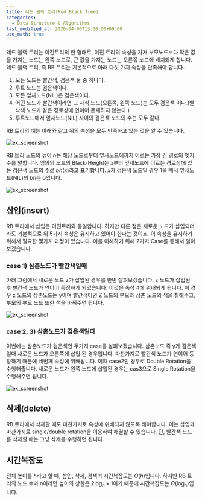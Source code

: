 ```yaml
---
title: 레드 블릭 트리(Red Black Tree)
categories: 
  - Data Structure & Algorithms
last_modified_at: 2020-04-06T13:00:00+09:00
use_math: true
---
```


레드 블랙 트리는 이진트리의 한 형태로, 이진 트리의 속성을 가져 부모노드보다 작은 값을 가지는 노드는 왼쪽 노드로, 큰 값을 가지는 노드는 오른쪾 노드에 배치되게 합니다. 레드 블랙 트리, 즉 RB 트리는 기본적으로 아래 다섯 가지 속성을 만족해야 합니다.


1. 모든 노드는 빨간색, 검은색 둘 중 하나다.
2. 루트 노드는 검은색이다.
3. 모든 잎새노드(NIL)은 검은색이다.
4. 어떤 노드가 빨간색이라면 그 자식 노드(오른쪽, 왼쪽 노드)는 모두 검은색 이다.(빨삭색 노드가 같은 경로상에 연이어 존재하지 않는다.)
5. 루트노드에서 잎새노드(NIL) 사이의 검은색 노드의 수는 모두 같다.


RB 트리의 예는 아래와 같고 위의 속성을 모두 만족하고 있는 것을 알 수 있습니다.  


![ex_screenshot](https://i.imgur.com/UKdoSm5.png)


RB 트리 노드의 높이 $h$는 해당 노드로부터 잎새노드에까지 이르는 가장 긴 경로의 엣지 수를 말합니다. 임의의 노드의 Black-Height는 $x$부터 잎새노드에 이르는 경로상에 있는 검은색 노드의 수로 $bh(x)$라고 표기합니다. $x$가 검은색 노드일 경우 1을 빼서 잎새노드(NIL)의 $bh$는 0입니다.  


![ex_screenshot](https://i.imgur.com/OslgbRe.png)


## 삽입(insert)  

RB 트리에서 삽입은 이진트리와 동일합니다. 하지만 다른 점은 새로운 노드가 삽입되더라도 기본적으로 위 5가지 속성은 유지하고 있어야 한다는 것이죠. 이 속성을 유지하기 위해서 필요한 몇가지 과정이 있습니다. 이를 이해하기 위해 2가지 Case를 통해서 알아보겠습니다.  

### case 1) 삼촌노드가 빨간색일때  

아래 그림에서 새로운 노드 z가 삽입된 경우를 한번 살펴보겠습니다. z 노드가 삽입된 후 빨간색 노드가 연이어 등장하게 되었습니다. 이것은 속성 4에 위배되게 됩니다. 이 경우 z 노드의 삼촌노드는 y이며 빨간색이면 Z 노드의 부모와 삼촌 노드의 색을 칠해주고, 부모의 부모 노드 또한 색을 바꿔주면 됩니다.  

![ex_screenshot](https://i.imgur.com/Op0h0KH.png)

 
### case 2, 3) 삼촌노드가 검은색일때  


이번에는 삼촌노드가 검은색인 두가지 case를 살펴보겠습니다. 삼촌노드 즉 y가 검은색일때 새로운 노드가 오른쪽에 삽입 된 경우입니다. 마찬가지로 빨간색 노드가 연이어 등장하기 때문에 네번째 속성에 위배됩니다. 이때 case2인 경우로 Double Rotation을 수행해줍니다. 새로운 노드가 왼쪽 노드에 삽입된 경우는 cas3으로 Single Rotation을 수행해주면 됩니다.  

![ex_screenshot](https://i.imgur.com/T63EEsx.png)


## 삭제(delete)

RB 트리에서 삭제할 때도 마찬가지로 속성에 위배되지 않도록 해야합니다. 이는 삽입과 마찬가지로 single/double rotation을 이용하여 해결할 수 있습니다. 단, 빨간색 노드를 삭제할 때는 그냥 삭제를 수행하면 됩니다.


## 시간복잡도

전체 높이를 $h$라고 할 때, 삽입, 삭제, 검색의 시간복잡도는 $O(h)$입니다. 하지만 RB 트리의 노드 수과 n이라면 높이의 상한은 $2\log_{n}+1$이기 때문에 시간복잡도는 $O(\log_{n})$입니다.

